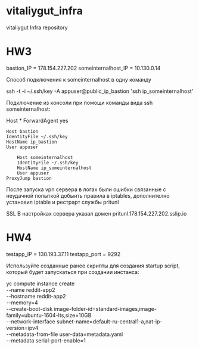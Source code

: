 # vitaliygut_infra
vitaliygut Infra repository

HW3
=========================================
bastion_IP = 178.154.227.202
someinternalhost_IP = 10.130.0.14

Cпособ подключения к someinternalhost в одну команду

ssh -t -i ~/.ssh/key -A appuser@public_ip_bastion 'ssh ip_someinternalhost'


Подключение из консоли при помощи команды вида ssh someinternalhost:


Host *
ForwardAgent yes

	Host bastion
	IdentityFile ~/.ssh/key
	HostName ip_bastion
	User appuser

        Host someinternalhost
        IdentityFile ~/.ssh/key
        HostName ip_someinternalhost
        User appuser
	ProxyJump bastion

После запуска vpn сервера в логах были ошибки связанные с неудачной попыткой добыить правила в iptables, дополнително установил iptable и рестрарт службы pritunl

SSL
В настройках сервера указал домен  pritunl.178.154.227.202.sslip.io

HW4
=========================================

testapp_IP = 130.193.37.11
testapp_port = 9292

Используйте созданные ранее скрипты для
создания startup script, который будет запускаться при создании инстанса:

yc compute instance create \
--name reddit-app2 \
--hostname reddit-app2 \
--memory=4 \
--create-boot-disk image-folder-id=standard-images,image-family=ubuntu-1604-lts,size=10GB \
--network-interface subnet-name=default-ru-central1-a,nat-ip-version=ipv4 \
--metadata-from-file user-data=metadata.yaml \
--metadata serial-port-enable=1
